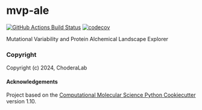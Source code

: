 mvp-ale
==============================
[//]: # (Badges)
[![GitHub Actions Build Status](https://github.com/REPLACE_WITH_OWNER_ACCOUNT/mvp_ale/workflows/CI/badge.svg)](https://github.com/REPLACE_WITH_OWNER_ACCOUNT/mvp_ale/actions?query=workflow%3ACI)
[![codecov](https://codecov.io/gh/REPLACE_WITH_OWNER_ACCOUNT/mvp-ale/branch/main/graph/badge.svg)](https://codecov.io/gh/REPLACE_WITH_OWNER_ACCOUNT/mvp-ale/branch/main)


Mutational Variability and Protein Alchemical Landscape Explorer

### Copyright

Copyright (c) 2024, ChoderaLab


#### Acknowledgements
 
Project based on the 
[Computational Molecular Science Python Cookiecutter](https://github.com/molssi/cookiecutter-cms) version 1.10.
